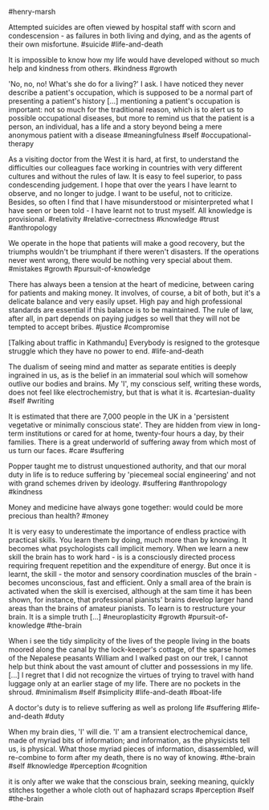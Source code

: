 #henry-marsh 

Attempted suicides are often viewed by hospital staff with scorn and condescension - as failures in both living and dying, and as the agents of their own misfortune.
#suicide #life-and-death 

It is impossible to know how my life would have developed without so much help and kindness from others.
#kindness #growth

'No, no, no! What's she do for a living?' I ask. I have noticed they never describe a patient's occupation, which is supposed to be a normal part of presenting a patient's history \[...\] mentioning a patient's occupation is important: not so much for the traditional reason, which is to alert us to possible occupational diseases, but more to remind us that the patient is a person, an individual, has a life and a story beyond being a mere anonymous patient with a disease
#meaningfulness #self #occupational-therapy
 
As a visiting doctor from the West it is hard, at first, to understand the difficulties our colleagues face working in countries with very different cultures and without the rules of law. It is easy to feel superior, to pass condescending judgement. I hope that over the years I have learnt to observe, and no longer to judge. I want to be useful, not to criticize. Besides, so often I find that I have misunderstood or misinterpreted what I have seen or been told - I have learnt not to trust myself. All knowledge is provisional.
 #relativity #relative-correctness #knowledge #trust #anthropology 

We operate in the hope that patients will make a good recovery, but the triumphs wouldn't be triumphant if there weren't disasters. If the operations never went wrong, there would be nothing very special about them.
#mistakes #growth #pursuit-of-knowledge 

There has always been a tension at the heart of medicine, between caring for patients and making money. It involves, of course, a bit of both, but it's a delicate balance and very easily upset. High pay and high professional standards are essential if this balance is to be maintained. The rule of law, after all, in part depends on paying judges so well that they will not be tempted to accept bribes.
#justice #compromise 

\[Talking about traffic in Kathmandu\] Everybody is resigned to the grotesque struggle which they have no power to end.
 #life-and-death 

The dualism of seeing mind and matter as separate entities is deeply ingrained in us, as is the belief in an immaterial soul which will somehow outlive our bodies and brains. My 'I', my conscious self, writing these words, does not feel like electrochemistry, but that is what it is.
#cartesian-duality #self #writing

It is estimated that there are 7,000 people in the UK in a 'persistent vegetative or minimally conscious state'. They are hidden from view in long-term institutions or cared for at home, twenty-four hours a day, by their families. There is a great underworld of suffering away from which most of us turn our faces.
#care #suffering 

Popper taught me to distrust unquestioned authority, and that our moral duty in life is to reduce suffering by 'piecemeal social engineering' and not with grand schemes driven by ideology.
 #suffering #anthropology #kindness 

Money and medicine have always gone together: would could be more precious than health?
#money 

It is very easy to underestimate the importance of endless practice with practical skills. You learn them by doing, much more than by knowing. It becomes what psychologists call implicit memory. When we learn a new skill the brain has to work hard - is is a consciously directed process requiring frequent repetition and the expenditure of energy. But once it is learnt, the skill - the motor and sensory coordination muscles of the brain - becomes unconscious, fast and efficient. Only a small area of the brain is activated when the skill is exercised, although at the sam time it has been shown, for instance, that professional pianists' brains develop larger hand areas than the brains of amateur pianists. To learn is to restructure your brain. It is a simple truth \[...\]
#neuroplasticity #growth #pursuit-of-knowledge #the-brain

When i see the tidy simplicity of the lives of the people living in the boats moored along the canal by the lock-keeper's cottage, of the sparse homes of the Nepalese peasants William and I walked past on our trek, I cannot help but think about the vast amount of clutter and possessions in my life. \[...\] I regret that I did not recognize the virtues of trying to travel with hand luggage only at an earlier stage of my life. There are no pockets in the shroud.
#minimalism #self #simplicity #life-and-death #boat-life
 
A doctor's duty is to relieve suffering as well as prolong life
#suffering #life-and-death #duty

When my brain dies, 'I' will die. 'I' am a transient electrochemical dance, made of myriad bits of information; and information, as the physicists tell us, is physical. What those myriad pieces of information, disassembled, will re-combine to form after my death, there is no way of knowing.
#the-brain #self #knowledge #perception #cognition 
 
it is only after we wake that the conscious brain, seeking meaning, quickly stitches together a whole cloth out of haphazard scraps
#perception #self #the-brain 